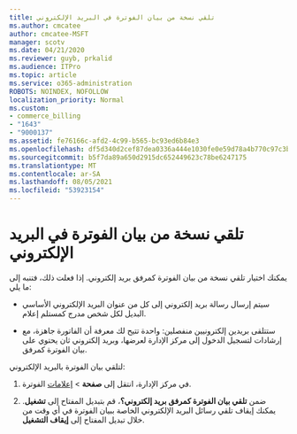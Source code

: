 ```yaml
---
title: تلقي نسخة من بيان الفوترة في البريد الإلكتروني
ms.author: cmcatee
author: cmcatee-MSFT
manager: scotv
ms.date: 04/21/2020
ms.reviewer: guyb, prkalid
ms.audience: ITPro
ms.topic: article
ms.service: o365-administration
ROBOTS: NOINDEX, NOFOLLOW
localization_priority: Normal
ms.custom:
- commerce_billing
- "1643"
- "9000137"
ms.assetid: fe76166c-afd2-4c99-b565-bc93ed6b84e3
ms.openlocfilehash: df5d340d2cef87dea0336a444e1030fe0e59d78a4b770c97c3bce2cdd0802848
ms.sourcegitcommit: b5f7da89a650d2915dc652449623c78be6247175
ms.translationtype: MT
ms.contentlocale: ar-SA
ms.lasthandoff: 08/05/2021
ms.locfileid: "53923154"
---
```

# <a name="receive-copy-of-your-billing-statement-in-email"></a>تلقي نسخة من بيان الفوترة في البريد الإلكتروني

يمكنك اختيار تلقي نسخة من بيان الفوترة كمرفق بريد إلكتروني. إذا فعلت ذلك، فتنبه إلى ما يلي:
  
- سيتم إرسال رسالة بريد إلكتروني إلى كل من عنوان البريد الإلكتروني الأساسي البديل لكل شخص مدرج كمستلم إعلام.

- ستتلقى بريدين إلكترونيين منفصلين: واحدة تتيح لك معرفة أن الفاتورة جاهزة، مع إرشادات لتسجيل الدخول إلى مركز الإدارة لعرضها، وبريد إلكتروني ثان يحتوي على بيان الفوترة كمرفق.

لتلقي بيان الفوترة بالبريد الإلكتروني:
  
1. في مركز الإدارة، انتقل إلى **صفحة** \> [إعلامات](https://go.microsoft.com/fwlink/p/?linkid=853212) الفوترة.

2. ضمن **تلقي بيان الفوترة كمرفق بريد إلكتروني؟**، قم بتبديل المفتاح إلى **تشغيل**. يمكنك إيقاف تلقي رسائل البريد الإلكتروني الخاصة ببيان الفوترة في أي وقت من خلال تبديل المفتاح إلى **إيقاف التشغيل**.